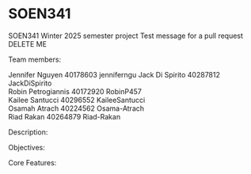 # SOEN341
SOEN341 Winter 2025 semester project 
Test message for a pull request DELETE ME


Team members:

Jennifer Nguyen 40178603 jenniferngu
Jack Di Spirito 40287812  JackDiSpirito        
Robin Petrogiannis 40172920 RobinP457  
Kailee Santucci 40296552 KaileeSantucci       
Osamah Atrach 40224562   Osama-Atrach   
Riad Rakan 40264879      Riad-Rakan 


Description:



Objectives:



Core Features:
